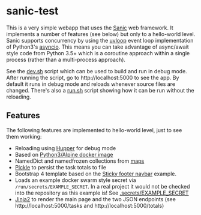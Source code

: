 # sanic-test
This is a very simple webapp that uses the [Sanic](https://github.com/channelcat/sanic/)
web framework. It implements a number of features (see below) but only to a hello-world level.
Sanic supports concurrency by using the [uvloop](https://github.com/MagicStack/uvloop) event loop
implementation of Python3's [asyncio](https://github.com/python/cpython/tree/3.6/Lib/asyncio/).
This means you can take advantage of async/await style code from Python 3.5+ which is a coroutine
approach within a single process (rather than a multi-process approach).

See the [dev.sh](dev.sh) script which can be used to build and run in debug mode. After running
the script, go to http://localhost:5000 to see the app. By default it runs in debug mode
and reloads whenever source files are changed. There's also a [run.sh](run.sh) script showing how
it can be run without the reloading.

## Features
The following features are implemented to hello-world level, just to see them working:
- Reloading using [Hupper](https://github.com/Pylons/hupper) for debug mode
- Based on [Python3/Alpine docker image](https://github.com/docker-library/python/blob/e48c9718ef52d14df2ac46e674b0fb55523d8284/3.6/alpine3.7/Dockerfile)
- NamedDict and namedfrozen collections from [maps](https://github.com/pcattori/maps)
- [Pickle](https://wiki.python.org/moin/UsingPickle) to persist the task totals to file
- Bootstrap 4 template based on the [Sticky footer navbar](https://getbootstrap.com/docs/4.0/examples/)
  example.
- Loads an example docker swarm style secret via `/run/secrets/EXAMPLE_SECRET`. In a real project
  it would not be checked into the repository as this example is! See [.secrets/EXAMPLE_SECRET](.secrets/EXAMPLE_SECRET)
- [Jinja2](http://jinja.pocoo.org/docs/2.10/) to render the main page and the two JSON endpoints (see http://localhost:5000/tasks and http://localhost:5000/totals)
